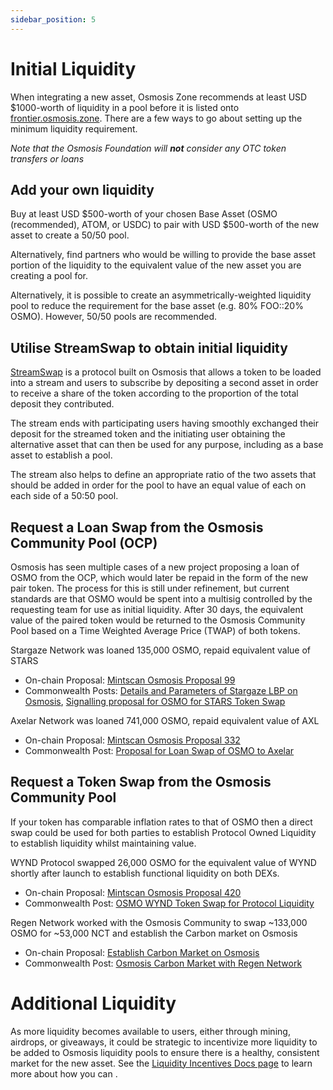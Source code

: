 ```yaml
---
sidebar_position: 5
---
```


# Initial Liquidity

When integrating a new asset, Osmosis Zone recommends at least USD $1000-worth of liquidity in a pool before it is listed onto [frontier.osmosis.zone](https://frontier.osmosis.zone). There are a few ways to go about setting up the minimum liquidity requirement.

*Note that the Osmosis Foundation will **not** consider any OTC token transfers or loans*

## Add your own liquidity
Buy at least USD $500-worth of your chosen Base Asset (OSMO (recommended), ATOM, or USDC) to pair with USD $500-worth of the new asset to create a 50/50 pool.

Alternatively, find partners who would be willing to provide the base asset portion of the liquidity to the equivalent value of the new asset you are creating a pool for.

Alternatively, it is possible to create an asymmetrically-weighted liquidity pool to reduce the requirement for the base asset (e.g. 80% FOO::20% OSMO). However,  50/50 pools are recommended.

## Utilise StreamSwap to obtain initial liquidity
[StreamSwap](https://streamswap.io/) is a protocol built on Osmosis that allows a token to be loaded into a stream and users to subscribe by depositing a second asset in order to receive a share of the token according to the proportion of the total deposit they contributed.

The stream ends with participating users having smoothly exchanged their deposit for the streamed token and the initiating user obtaining the alternative asset that can then be used for any purpose, including as a base asset to establish a pool. 

The stream also helps to define an appropriate ratio of the two assets that should be added in order for the pool to have an equal value of each on each side of a 50:50 pool.

## Request a Loan Swap from the Osmosis Community Pool (OCP)
Osmosis has seen multiple cases of a new project proposing a loan of OSMO from the OCP, which would later be repaid in the form of the new pair token.
The process for this is still under refinement, but current standards are that OSMO would be spent into a multisig controlled by the requesting team for use as initial liquidity. After 30 days, the equivalent value of the paired token would be returned to the Osmosis Community Pool based on a Time Weighted Average Price (TWAP) of both tokens.

Stargaze Network was loaned 135,000 OSMO, repaid equivalent value of STARS
* On-chain Proposal: [Mintscan Osmosis Proposal 99](https://www.mintscan.io/osmosis/proposals/99)
* Commonwealth Posts: [Details and Parameters of Stargaze LBP on Osmosis](https://commonwealth.im/osmosis/discussion/2882-details-and-parameters-of-stargaze-lbp-on-osmosis), [Signalling proposal for OSMO for STARS Token Swap](https://commonwealth.im/osmosis/discussion/2494-signaling-proposal-for-osmo-for-stars-token-swap)

Axelar Network was loaned 741,000 OSMO, repaid equivalent value of AXL
* On-chain Proposal: [Mintscan Osmosis Proposal 332](https://www.mintscan.io/osmosis/proposals/332)
* Commonwealth Post: [Proposal for Loan Swap of OSMO to Axelar](https://commonwealth.im/osmosis/discussion/6875-proposal-for-loan-swap-of-osmo-to-axelar)

## Request a Token Swap from the Osmosis Community Pool
If your token has comparable inflation rates to that of OSMO then a direct swap could be used for both parties to establish Protocol Owned Liquidity to establish liquidity whilst maintaining value.

WYND Protocol swapped 26,000 OSMO for the equivalent value of WYND shortly after launch to establish functional liquidity on both DEXs.
* On-chain Proposal: [Mintscan Osmosis Proposal 420](https://www.mintscan.io/osmosis/proposals/420)
* Commonwealth Post: [OSMO WYND Token Swap for Protocol Liquidity](https://commonwealth.im/osmosis/discussion/9620-osmowynd-token-swap-for-protocol-liquidity)

Regen Network worked with the Osmosis Community to swap ~133,000 OSMO for ~53,000 NCT and establish the Carbon market on Osmosis
* On-chain Proposal: [Establish Carbon Market on Osmosis](https://www.mintscan.io/osmosis/proposals/182)
* Commonwealth Post: [Osmosis Carbon Market with Regen Network](https://commonwealth.im/osmosis/discussion/3936-proposal-osmosis-carbon-market-with-regen-network)

# Additional Liquidity

As more liquidity becomes available to users, either through mining, airdrops, or giveaways, it could be strategic to incentivize more liquidity to be added to Osmosis liquidity pools to ensure there is a healthy, consistent market for the new asset. See the [Liquidity Incentives Docs page](../integrate/incentives.md) to learn more about how you can .


